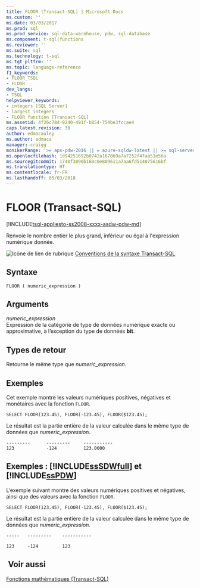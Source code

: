 ```yaml
---
title: FLOOR (Transact-SQL) | Microsoft Docs
ms.custom: ''
ms.date: 03/03/2017
ms.prod: sql
ms.prod_service: sql-data-warehouse, pdw, sql-database
ms.component: t-sql|functions
ms.reviewer: ''
ms.suite: sql
ms.technology: t-sql
ms.tgt_pltfrm: ''
ms.topic: language-reference
f1_keywords:
- FLOOR_TSQL
- FLOOR
dev_langs:
- TSQL
helpviewer_keywords:
- integers [SQL Server]
- largest integers
- FLOOR function [Transact-SQL]
ms.assetid: 4f26c784-9240-491f-b854-754be3fccae4
caps.latest.revision: 30
author: edmacauley
ms.author: edmaca
manager: craigg
monikerRange: '>= aps-pdw-2016 || = azure-sqldw-latest || >= sql-server-2016 || = sqlallproducts-allversions'
ms.openlocfilehash: 1d94251692b0742a167869a7a7252f4faa51e56a
ms.sourcegitcommit: 1740f3090b168c0e809611a7aa6fd514075616bf
ms.translationtype: HT
ms.contentlocale: fr-FR
ms.lasthandoff: 05/03/2018
---
```

# <a name="floor-transact-sql"></a>FLOOR (Transact-SQL)
[!INCLUDE[tsql-appliesto-ss2008-xxxx-asdw-pdw-md](../../includes/tsql-appliesto-ss2008-xxxx-asdw-pdw-md.md)]

  Renvoie le nombre entier le plus grand, inférieur ou égal à l'expression numérique donnée.  
  
 ![Icône de lien de rubrique](../../database-engine/configure-windows/media/topic-link.gif "Icône lien de rubrique") [Conventions de la syntaxe Transact-SQL](../../t-sql/language-elements/transact-sql-syntax-conventions-transact-sql.md)  
  
## <a name="syntax"></a>Syntaxe  
  
```  
FLOOR ( numeric_expression )  
```  
  
## <a name="arguments"></a>Arguments  
 *numeric_expression*  
 Expression de la catégorie de type de données numérique exacte ou approximative, à l’exception du type de données **bit**.  
  
## <a name="return-types"></a>Types de retour  
 Retourne le même type que *numeric_expression*.  
  
## <a name="examples"></a>Exemples  
 Cet exemple montre les valeurs numériques positives, négatives et monétaires avec la fonction `FLOOR`.  
  
```  
SELECT FLOOR(123.45), FLOOR(-123.45), FLOOR($123.45);  
```  
  
 Le résultat est la partie entière de la valeur calculée dans le même type de données que *numeric_expression*.  
  
```  
---------      ---------     -----------  
123            -124          123.0000     
```  
  
## <a name="examples-includesssdwfullincludessssdwfull-mdmd-and-includesspdwincludessspdw-mdmd"></a>Exemples : [!INCLUDE[ssSDWfull](../../includes/sssdwfull-md.md)] et [!INCLUDE[ssPDW](../../includes/sspdw-md.md)]  
 L’exemple suivant montre des valeurs numériques positives et négatives, ainsi que des valeurs avec la fonction `FLOOR`.  
  
```  
SELECT FLOOR(123.45), FLOOR(-123.45), FLOOR($123.45);  
```  
  
 Le résultat est la partie entière de la valeur calculée dans le même type de données que *numeric_expression*.  
  
 ```
 -----   ---------    -----------  
  
 123     -124         123
 ```  
  
## <a name="see-also"></a> Voir aussi  
 [Fonctions mathématiques &#40;Transact-SQL&#41;](../../t-sql/functions/mathematical-functions-transact-sql.md)  
  
  

